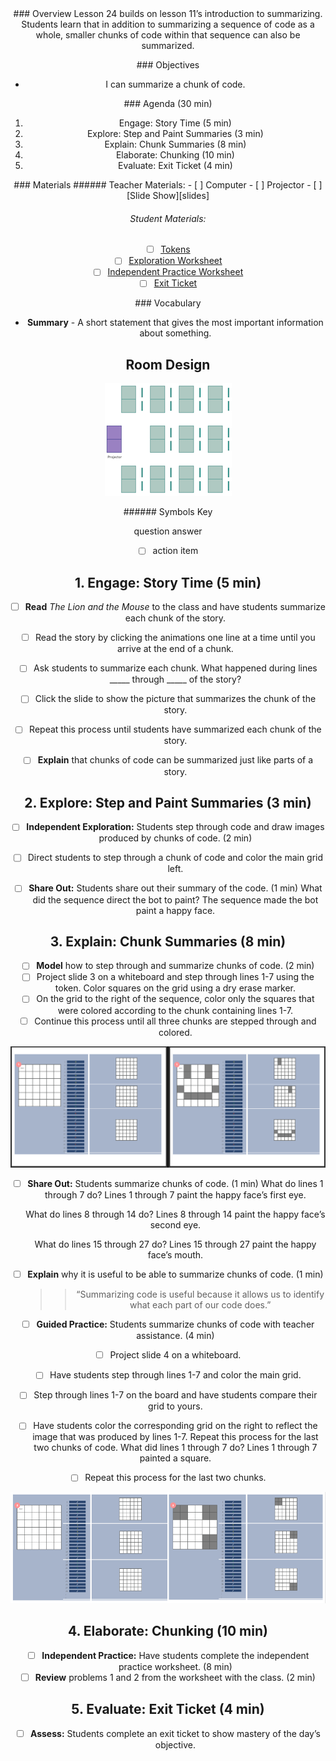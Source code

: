<header class='header' title='Summarizing Chunks' subtitle='Lesson 24'/>

<notable>
<iconp src='/icons/activity.png'>### Overview</iconp>
Lesson 24 builds on lesson 11’s introduction to summarizing. Students learn that in addition to summarizing a sequence of code as a whole, smaller chunks of code within that sequence can also be summarized.


<iconp src='/icons/objectives.png'>### Objectives</iconp>
- I can summarize a chunk of code.

<iconp src='/icons/agenda.png'>### Agenda (30 min)</iconp>

1. Engage: Story Time (5 min)
1. Explore: Step and Paint Summaries (3 min)
1. Explain: Chunk Summaries (8 min)
1. Elaborate: Chunking (10 min)
1. Evaluate: Exit Ticket (4 min)

<note>
<iconp src='/icons/materials.png'>### Materials</iconp>
###### Teacher Materials:
- [ ] Computer
- [ ] Projector
- [ ] [Slide Show][slides]

###### Student Materials:
- [ ] [Tokens][token]
- [ ] [Exploration Worksheet][explore]
- [ ] [Independent Practice Worksheet][practice]
- [ ] [Exit Ticket][ticket]

<iconp src='/icons/vocab.png'>### Vocabulary</iconp>
- **Summary** - A short statement that gives the most important information about something.


</note>

<pagebreak/>

## Room Design
![room](/images/layout-rows.png)

<note borderLeft='2px solid green' mt='2em'>
###### Symbols Key

<iconp ml='1.65em' type='question'>question</iconp>
<iconp ml='1.65em' type='answer'>answer</iconp>
- [ ] action item

</note>

<pagebreak/>

## 1. Engage: Story Time (5 min)
- [ ] **Read** *The Lion and the Mouse* to the class and have students summarize each chunk of the story.

- [ ] Read the story by clicking the animations one line at a time until you arrive at the end of a chunk.
- [ ] Ask students to summarize each chunk.
	<iconp type='question'>What happened during lines _____ through _____ of the story?</iconp>

- [ ] Click the slide to show the picture that summarizes the chunk of the story.
- [ ] Repeat this process until students have summarized each chunk of the story.

-  [ ] **Explain** that chunks of code can be summarized just like parts of a story.

## 2. Explore: Step and Paint Summaries (3 min)
- [ ] **Independent Exploration:** Students step through code and draw images produced by chunks of code. (2 min)
- [ ] Direct students to step through a chunk of code and color the main grid left.

- [ ] **Share Out:** Students share out their summary of the code. (1 min)
	<iconp type='question'>What did the sequence direct the bot to paint?</iconp>
	<iconp type='answer'>The sequence made the bot paint a happy face.</iconp>

## 3. Explain: Chunk Summaries (8 min)
- [ ] **Model** how to step through and summarize chunks of code. (2 min)
- [ ] Project slide 3 on a whiteboard and step through lines 1-7 using the token. Color squares on the grid using a dry erase marker.
- [ ] On the grid to the right of the sequence, color only the squares that were colored according to the chunk containing lines 1-7.
- [ ] Continue this process until all three chunks are stepped through and colored.

![explore](./images/explore.png)


- [ ] **Share Out:** Students summarize chunks of code. (1 min)
	<iconp type='question'>What do lines 1 through 7 do?</iconp>
	<iconp type='answer'>Lines 1 through 7 paint the happy face’s first eye.</iconp>

	<iconp type='question'>What do lines 8 through 14 do?</iconp>
	<iconp type='answer'>Lines 8 through 14 paint the happy face’s second eye.</iconp>

	<iconp type='question'>What do lines 15 through 27 do?</iconp>
	<iconp type='answer'>Lines 15 through 27 paint the happy face’s mouth.</iconp>

-  [ ] **Explain** why it is useful to be able to summarize chunks of code. (1 min)
	>> “Summarizing code is useful because it allows us to identify what each part of our code does.”

- [ ] **Guided Practice:** Students summarize chunks of code with teacher assistance. (4 min)
- [ ] Project slide 4 on a whiteboard.
- [ ] Have students step through lines 1-7 and color the main grid.
- [ ] Step through lines 1-7 on the board and have students compare their grid to yours.
- [ ] Have students color the corresponding grid on the right to reflect the image that was produced by lines 1-7. Repeat this process for the last two chunks of code.
			<iconp type='question'>What did lines 1 through 7 do?</iconp>
			<iconp type='answer'>Lines 1 through 7 painted a square.</iconp>

- [ ] Repeat this process for the last two chunks.

![explain](./images/explain.png)


## 4. Elaborate: Chunking (10 min)
- [ ] **Independent Practice:** Have students complete the independent practice worksheet. (8 min)
- [ ] **Review** problems 1 and 2 from the worksheet with the class. (2 min)

## 5. Evaluate: Exit Ticket (4 min)
- [ ] **Assess:** Students complete an exit ticket to show mastery of the day’s objective.

</notable>

[slides]: https://docs.google.com/presentation/d/1pkFN9tsmUkZ1pIPAlyNtKQRCqDSHKW_w3tCYqV89my0/edit#slide=id.g1c179522f9_0_53
[token]: https://drive.google.com/open?id=0B48_2vIyABioeHdfMGQ0NzgxdXc
[explore]: https://drive.google.com/open?id=0B48_2vIyABioRGFkaDB0bDBPbWM
[practice]: https://drive.google.com/open?id=0B48_2vIyABioX1pkVFVYSV8wNUk
[ticket]: https://drive.google.com/open?id=0B48_2vIyABioWkZObG1qQVF6a2s
